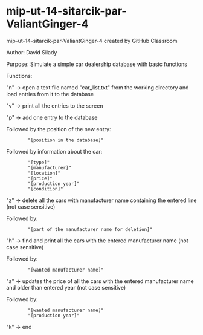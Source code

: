 # mip-ut-14-sitarcik-par-ValiantGinger-4
mip-ut-14-sitarcik-par-ValiantGinger-4 created by GitHub Classroom

Author: David Silady

Purpose: Simulate a simple car dealership database with basic functions

Functions:

"n" -> open a text file named "car_list.txt" from the working directory and load entries from it to the database

"v" -> print all the entries to the screen

"p" -> add one entry to the database
		
Followed by the position of the new entry:
		
			"[position in the database]"
		
Followed by information about the car:

			"[type]"
			"[manufacturer]"
			"[location]"
			"[price]"
			"[production year]"
			"[condition]"
			
"z" -> delete all the cars with manufacturer name containing the entered line (not case sensitive)

Followed by:

			"[part of the manufacturer name for deletion]"
			
"h" -> find and print all the cars with the entered manufacturer name (not case sensitive)

Followed by:

			"[wanted manufacturer name]"
			
"a" -> updates the price of all the cars with the entered manufacturer name and older than entered year (not case sensitive)

Followed by:

			"[wanted manufacturer name]"
			"[production year]"
			
"k" -> end
